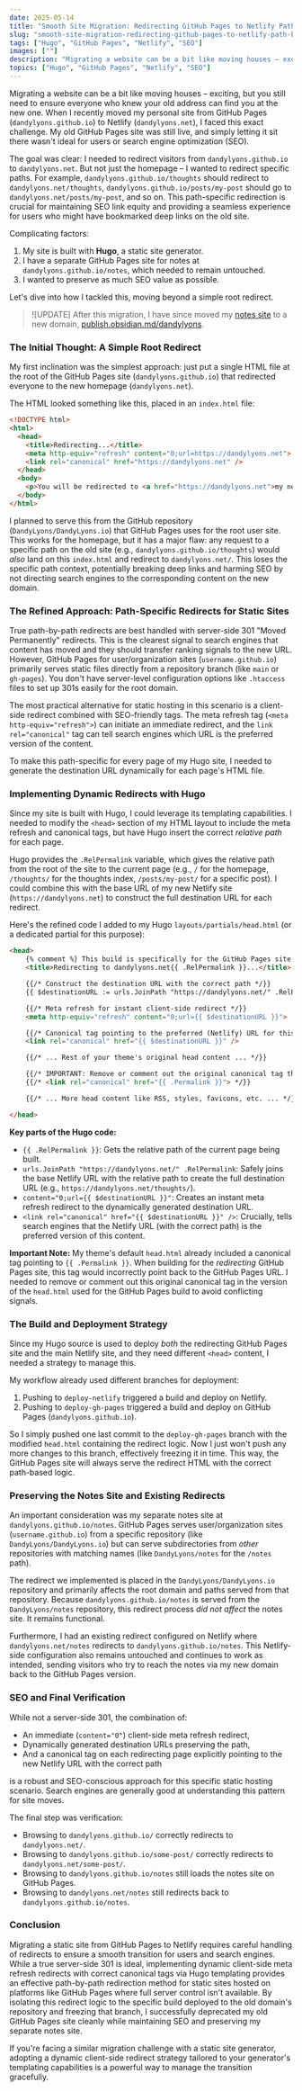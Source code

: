 ```yaml
---
date: 2025-05-14
title: "Smooth Site Migration: Redirecting GitHub Pages to Netlify Path-by-Path (with Hugo & SEO in Mind)"
slug: "smooth-site-migration-redirecting-github-pages-to-netlify-path-by-path"
tags: ["Hugo", "GitHub Pages", "Netlify", "SEO"]
images: [""]
description: "Migrating a website can be a bit like moving houses – exciting, but you still need to ensure everyone who knew your old address can find you at the new one."
topics: ["Hugo", "GitHub Pages", "Netlify", "SEO"]
---
```

Migrating a website can be a bit like moving houses – exciting, but you still need to ensure everyone who knew your old address can find you at the new one. When I recently moved my personal site from GitHub Pages (`dandylyons.github.io`) to Netlify (`dandylyons.net`), I faced this exact challenge. My old GitHub Pages site was still live, and simply letting it sit there wasn't ideal for users or search engine optimization (SEO).

The goal was clear: I needed to redirect visitors from `dandylyons.github.io` to `dandylyons.net`. But not just the homepage – I wanted to redirect specific paths. For example, `dandylyons.github.io/thoughts` should redirect to `dandylyons.net/thoughts`, `dandylyons.github.io/posts/my-post` should go to `dandylyons.net/posts/my-post`, and so on. This path-specific redirection is crucial for maintaining SEO link equity and providing a seamless experience for users who might have bookmarked deep links on the old site.

Complicating factors:
1. My site is built with **Hugo**, a static site generator.
2. I have a separate GitHub Pages site for notes at `dandylyons.github.io/notes`, which needed to remain untouched.
3. I wanted to preserve as much SEO value as possible.

Let's dive into how I tackled this, moving beyond a simple root redirect.

>![UPDATE] 
> After this migration, I have since moved my [notes site](https://dandylyons.net/notes) to a new domain, [publish.obsidian.md/dandylyons](https://publish.obsidian.md/dandylyons). 

### The Initial Thought: A Simple Root Redirect

My first inclination was the simplest approach: just put a single HTML file at the root of the GitHub Pages site (`dandylyons.github.io`) that redirected everyone to the new homepage (`dandylyons.net`).

The HTML looked something like this, placed in an `index.html` file:

```html
<!DOCTYPE html>
<html>
  <head>
    <title>Redirecting...</title>
    <meta http-equiv="refresh" content="0;url=https://dandylyons.net">
    <link rel="canonical" href="https://dandylyons.net" />
  </head>
  <body>
    <p>You will be redirected to <a href="https://dandylyons.net">my new site</a> shortly.</p>
  </body>
</html>
```

I planned to serve this from the GitHub repository (`DandyLyons/DandyLyons.io`) that GitHub Pages uses for the root user site. This works for the homepage, but it has a major flaw: any request to a specific path on the old site (e.g., `dandylyons.github.io/thoughts`) would *also* land on this `index.html` and redirect to `dandylyons.net/`. This loses the specific path context, potentially breaking deep links and harming SEO by not directing search engines to the corresponding content on the new domain.

### The Refined Approach: Path-Specific Redirects for Static Sites

True path-by-path redirects are best handled with server-side 301 "Moved Permanently" redirects. This is the clearest signal to search engines that content has moved and they should transfer ranking signals to the new URL. However, GitHub Pages for user/organization sites (`username.github.io`) primarily serves static files directly from a repository branch (like `main` or `gh-pages`). You don't have server-level configuration options like `.htaccess` files to set up 301s easily for the root domain.

The most practical alternative for static hosting in this scenario is a client-side redirect combined with SEO-friendly tags. The meta refresh tag (`<meta http-equiv="refresh">`) can initiate an immediate redirect, and the `link rel="canonical"` tag can tell search engines which URL is the preferred version of the content.

To make this path-specific for every page of my Hugo site, I needed to generate the destination URL dynamically for each page's HTML file.

### Implementing Dynamic Redirects with Hugo

Since my site is built with Hugo, I could leverage its templating capabilities. I needed to modify the `<head>` section of my HTML layout to include the meta refresh and canonical tags, but have Hugo insert the correct *relative path* for each page.

Hugo provides the `.RelPermalink` variable, which gives the relative path from the root of the site to the current page (e.g., `/` for the homepage, `/thoughts/` for the thoughts index, `/posts/my-post/` for a specific post). I could combine this with the base URL of my new Netlify site (`https://dandylyons.net`) to construct the full destination URL for each redirect.

Here's the refined code I added to my Hugo `layouts/partials/head.html` (or a dedicated partial for this purpose):

```html
<head>
    {% comment %} This build is specifically for the GitHub Pages site (dandylyons.github.io) to redirect visitors to the new Netlify site (dandylyons.net), preserving paths. {% endcomment %}
    <title>Redirecting to dandylyons.net{{ .RelPermalink }}...</title>

    {{/* Construct the destination URL with the correct path */}}
    {{ $destinationURL := urls.JoinPath "https://dandylyons.net/" .RelPermalink }}

    {{/* Meta refresh for instant client-side redirect */}}
    <meta http-equiv="refresh" content="0;url={{ $destinationURL }}">

    {{/* Canonical tag pointing to the preferred (Netlify) URL for this specific path */}}
    <link rel="canonical" href="{{ $destinationURL }}" />

    {{/* ... Rest of your theme's original head content ... */}}

    {{/* IMPORTANT: Remove or comment out the original canonical tag that points to {{ .Permalink }} */}}
    {{/* <link rel="canonical" href="{{ .Permalink }}"> */}}

    {{/* ... More head content like RSS, styles, favicons, etc. ... */}}

</head>
```

**Key parts of the Hugo code:**

-  `{{ .RelPermalink }}`: Gets the relative path of the current page being built.
-  `urls.JoinPath "https://dandylyons.net/" .RelPermalink`: Safely joins the base Netlify URL with the relative path to create the full destination URL (e.g., `https://dandylyons.net/thoughts/`).
-  `content="0;url={{ $destinationURL }}"`: Creates an instant meta refresh redirect to the dynamically generated destination URL.
-  `<link rel="canonical" href="{{ $destinationURL }}" />`: Crucially, tells search engines that the Netlify URL (with the correct path) is the preferred version of this content.

**Important Note:** My theme's default `head.html` already included a canonical tag pointing to `{{ .Permalink }}`. When building for the *redirecting* GitHub Pages site, this tag would incorrectly point back to the GitHub Pages URL. I needed to remove or comment out this original canonical tag in the version of the `head.html` used for the GitHub Pages build to avoid conflicting signals.

### The Build and Deployment Strategy

Since my Hugo source is used to deploy *both* the redirecting GitHub Pages site and the main Netlify site, and they need different `<head>` content, I needed a strategy to manage this.

My workflow already used different branches for deployment:
1. Pushing to `deploy-netlify` triggered a build and deploy on Netlify.
2. Pushing to `deploy-gh-pages` triggered a build and deploy on GitHub Pages (`dandylyons.github.io`).

So I simply pushed one last commit to the `deploy-gh-pages` branch with the modified `head.html` containing the redirect logic. Now I just won't push any more changes to this branch, effectively freezing it in time. This way, the GitHub Pages site will always serve the redirect HTML with the correct path-based logic.

### Preserving the Notes Site and Existing Redirects

An important consideration was my separate notes site at `dandylyons.github.io/notes`. GitHub Pages serves user/organization sites (`username.github.io`) from a specific repository (like `DandyLyons/DandyLyons.io`) but can serve subdirectories from *other* repositories with matching names (like `DandyLyons/notes` for the `/notes` path).

The redirect we implemented is placed in the `DandyLyons/DandyLyons.io` repository and primarily affects the root domain and paths served from that repository. Because `dandylyons.github.io/notes` is served from the `DandyLyons/notes` repository, this redirect process *did not affect* the notes site. It remains functional.

Furthermore, I had an existing redirect configured on Netlify where `dandylyons.net/notes` redirects to `dandylyons.github.io/notes`. This Netlify-side configuration also remains untouched and continues to work as intended, sending visitors who try to reach the notes via my new domain back to the GitHub Pages version.

### SEO and Final Verification

While not a server-side 301, the combination of:

-  An immediate (`content="0"`) client-side meta refresh redirect,
-  Dynamically generated destination URLs preserving the path,
-  And a canonical tag on each redirecting page explicitly pointing to the new Netlify URL with the correct path

is a robust and SEO-conscious approach for this specific static hosting scenario. Search engines are generally good at understanding this pattern for site moves.

The final step was verification:

-  Browsing to `dandylyons.github.io/` correctly redirects to `dandylyons.net/`.
-  Browsing to `dandylyons.github.io/some-post/` correctly redirects to `dandylyons.net/some-post/`.
-  Browsing to `dandylyons.github.io/notes` still loads the notes site on GitHub Pages.
-  Browsing to `dandylyons.net/notes` still redirects back to `dandylyons.github.io/notes`.

### Conclusion

Migrating a static site from GitHub Pages to Netlify requires careful handling of redirects to ensure a smooth transition for users and search engines. While a true server-side 301 is ideal, implementing dynamic client-side meta refresh redirects with correct canonical tags via Hugo templating provides an effective path-by-path redirection method for static sites hosted on platforms like GitHub Pages where full server control isn't available. By isolating this redirect logic to the specific build deployed to the old domain's repository and freezing that branch, I successfully deprecated my old GitHub Pages site cleanly while maintaining SEO and preserving my separate notes site.

If you're facing a similar migration challenge with a static site generator, adopting a dynamic client-side redirect strategy tailored to your generator's templating capabilities is a powerful way to manage the transition gracefully.

